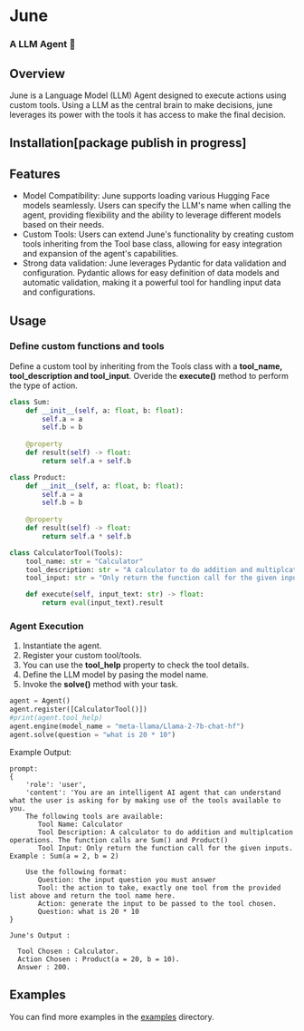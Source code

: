 # June 
### A LLM Agent 🤖

## Overview
June is a Language Model (LLM) Agent designed to execute actions using custom tools. Using a LLM as the central brain to make decisions, june leverages its power with the tools it has access to make the final decision.

## Installation[package publish in progress]

## Features
- Model Compatibility: June supports loading various Hugging Face models seamlessly. Users can specify the LLM's name when calling the agent, providing flexibility and the ability to leverage different models based on their needs.
- Custom Tools: Users can extend June's functionality by creating custom tools inheriting from the Tool base class, allowing for easy integration and expansion of the agent's capabilities.
- Strong data validation: June leverages Pydantic for data validation and configuration. Pydantic allows for easy definition of data models and automatic validation, making it a powerful tool for handling input data and configurations.

## Usage

### Define custom functions and tools

Define a custom tool by inheriting from the Tools class with a **tool_name, tool_description and tool_input**. Overide the **execute()** method to perform the type of action.

```python
class Sum:
    def __init__(self, a: float, b: float):
        self.a = a
        self.b = b
    
    @property
    def result(self) -> float:
        return self.a + self.b

class Product:
    def __init__(self, a: float, b: float):
        self.a = a
        self.b = b
    
    @property
    def result(self) -> float:
        return self.a * self.b

class CalculatorTool(Tools):
    tool_name: str = "Calculator"
    tool_description: str = "A calculator to do addition and multiplcation operations. The function calls are Sum() and Product()"
    tool_input: str = "Only return the function call for the given inputs. Example : Sum(a = 2, b = 2) "

    def execute(self, input_text: str) -> float:
        return eval(input_text).result
```

### Agent Execution

1. Instantiate the agent.
2. Register your custom tool/tools.
3. You can use the **tool_help** property to check the tool details.
4. Define the LLM model by pasing the model name.
5. Invoke the **solve()** method with your task.

```python
agent = Agent()
agent.register([CalculatorTool()])
#print(agent.tool_help)
agent.engine(model_name = "meta-llama/Llama-2-7b-chat-hf")
agent.solve(question = "what is 20 * 10")
```

Example Output:

```
prompt:
{
    'role': 'user', 
    'content': 'You are an intelligent AI agent that can understand what the user is asking for by making use of the tools available to you.
    The following tools are available:
       Tool Name: Calculator
       Tool Description: A calculator to do addition and multiplcation operations. The function calls are Sum() and Product()
       Tool Input: Only return the function call for the given inputs. Example : Sum(a = 2, b = 2) 

    Use the following format:
       Question: the input question you must answer
       Tool: the action to take, exactly one tool from the provided list above and return the tool name here.
       Action: generate the input to be passed to the tool chosen.
       Question: what is 20 * 10
}

June's Output :

  Tool Chosen : Calculator.
  Action Chosen : Product(a = 20, b = 10).
  Answer : 200.
```

## Examples

You can find more examples in the [examples](./examples/) directory.

